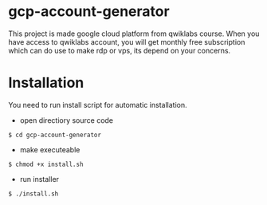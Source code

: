 # gcp-account-generator
This project is made google cloud platform from qwiklabs course. When you have access to qwiklabs account, you will get monthly free subscription which can do use to make rdp or vps, its depend on your concerns.

# Installation
You need to run install script for automatic installation.
- open directiory source code
```
$ cd gcp-account-generator
```
- make executeable
```
$ chmod +x install.sh
```
- run installer
```
$ ./install.sh
```
